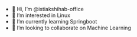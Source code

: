- 👋 Hi, I’m @istiakshihab-office
- 👀 I’m interested in Linux
- 🌱 I’m currently learning Springboot
- 💞️ I’m looking to collaborate on Machine Learning

<!---
istiakshihab-office/istiakshihab-office is a ✨ special ✨ repository because its `README.md` (this file) appears on your GitHub profile.
You can click the Preview link to take a look at your changes.
--->
